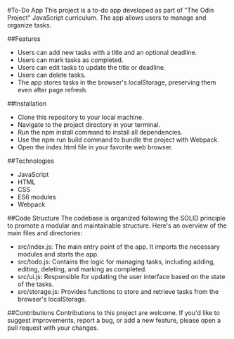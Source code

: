 #To-Do App
This project is a to-do app developed as part of "The Odin Project" JavaScript curriculum. The app allows users to manage and organize tasks.

##Features
- Users can add new tasks with a title and an optional deadline.
- Users can mark tasks as completed.
- Users can edit tasks to update the title or deadline.
- Users can delete tasks.
- The app stores tasks in the browser's localStorage, preserving them even after page refresh.

##Installation
- Clone this repository to your local machine.
- Navigate to the project directory in your terminal.
- Run the npm install command to install all dependencies.
- Use the npm run build command to bundle the project with Webpack.
- Open the index.html file in your favorite web browser.

##Technologies
- JavaScript
- HTML
- CSS
- ES6 modules
- Webpack

##Code Structure
The codebase is organized following the SOLID principle to promote a modular and maintainable structure. Here's an overview of the main files and directories:

- src/index.js: The main entry point of the app. It imports the necessary modules and starts the app.
- src/todo.js: Contains the logic for managing tasks, including adding, editing, deleting, and marking as completed.
- src/ui.js: Responsible for updating the user interface based on the state of the tasks.
- src/storage.js: Provides functions to store and retrieve tasks from the browser's localStorage.

##Contributions
Contributions to this project are welcome. If you'd like to suggest improvements, report a bug, or add a new feature, please open a pull request with your changes.
